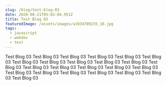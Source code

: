 ```yaml
---
slug: /blog/test-blog-03
date: 2020-08-21T05:02:04.951Z
title: Test Blog 03
featuredImage: /assets/images/a1934789235_10.jpg
tags:
  - javascript
  - webdev
  - test
---
```

Test Blog 03 Test Blog 03 Test Blog 03 Test Blog 03 Test Blog 03 Test Blog 03 Test Blog 03 Test Blog 03 Test Blog 03 Test Blog 03 Test Blog 03 Test Blog 03 Test Blog 03 Test Blog 03 Test Blog 03 Test Blog 03 Test Blog 03 Test Blog 03 Test Blog 03 Test Blog 03 Test Blog 03 Test Blog 03 Test Blog 03 Test Blog 03